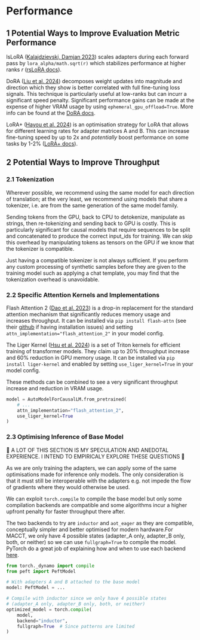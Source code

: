 # Performance

## 1 Potential Ways to Improve Evaluation Metric Performance


lsLoRA ([Kalajdzievski, Damjan 2023](https://huggingface.co/papers/2312.03732)) scales adapters during each forward pass by `lora_alpha/math.sqrt(r)` which stabilizes performance at higher ranks $r$ ([rsLoRA docs](https://huggingface.co/papers/2312.03732)). 

DoRA ([Liu et al. 2024](https://arxiv.org/abs/2402.09353)) decomposes weight updates into magnitude and direction which they show is better correlated with full fine-tuning loss signals. This technique is particularly useful at low-ranks but can incurr a significant speed penalty. Significant performance gains can be made at the expense of higher VRAM usage by using `ephemeral_gpu_offload=True`. More info can be found at the [DoRA docs](ephemeral_gpu_offload=True).


LoRA+ ([Hayou et al. 2024](https://arxiv.org/abs/2402.12354)) is an optimisation strategy for LoRA that allows for different learning rates for adapter matrices A and B. This can increase fine-tuning speed by up to 2x and *potentially* boost performance on some tasks by 1-2% ([LoRA+ docs](https://arxiv.org/abs/2402.12354)).


## 2 Potential Ways to Improve Throughput

### 2.1 Tokenization

Wherever possible, we recommend using the same model for each direction of translation; at the very least, we recommend using models that share a tokenizer, i.e. are from the same generation of the same model family.

Sending tokens from the GPU, back to CPU to detokenize, manipulate as strings, then re-tokenizing and sending back to GPU is costly. This is particularly significant for causal models that require sequences to be split and concatenated to produce the correct input_ids for training. We can skip this overhead by manipulating tokens as tensors on the GPU if we know that the tokenizer is compatible.

Just having a compatible tokenizer is not always sufficient. If you perform any custom processing of synthetic samples before they are given to the training model such as applying a chat template, you may find that the tokenization overhead is unavoidable.

### 2.2 Specific Attention Kernels and Implementations

Flash Attention 2 ([Dao et al. 2023](https://arxiv.org/abs/2205.14135)) is a drop-in replacement for the standard attention mechanism that significantly reduces memory usage and increases throughput. It can be installed via `pip install flash-attn` (see their [github](https://github.com/Dao-AILab/flash-attention) if having installation issues) and setting `attn_implementation="flash_attention_2"` in your model config.

The Liger Kernel ([Hsu et al. 2024](https://arxiv.org/abs/2410.10989)) is a set of Triton kernels for efficient training of transformer models. They claim up to 20% throughput increase and 60% reduction in GPU memory usage. It can be installed via `pip install liger-kernel` and enabled by setting `use_liger_kernel=True` in your model config.

These methods can be combined to see a very significant throughput increase and reduction in VRAM usage.

```python
model = AutoModelForCausalLM.from_pretrained(
    # ...
    attn_implementation="flash_attention_2",
    use_liger_kernel=True
)
```

### 2.3 Optimising Inference of Base Model

🚧 A LOT OF THIS SECTION IS MY SPECULATION AND ANEDOTAL EXPERIENCE. I INTEND TO EMPIRICALY EXPLORE THESE QUESTIONS 🚧

As we are only training the adapters, we can apply some of the same optimisations made for inference only models. The only consideration is that it must still be interoperable with the adapters e.g. not impede the flow of gradients where they would otherwise be used.

We can exploit `torch.compile` to compile the base model but only some compilation backends are compatible and some algorithms incur a higher upfront penalty for faster throughput there after. 

The two backends to try are `inductor` and `aot_eager` as they are compatible, conceptually simpler and better optimised for modern hardware.For MACCT, we only have 4 possible states (adapter_A only, adapter_B only, both, or neither) so we can use `fullgraph=True` to compile the model. PyTorch do a great job of explaining how and when to use each backend [here](https://pytorch.org/docs/stable/torch.compiler_faq.html).

```python
from torch._dynamo import compile
from peft import PeftModel

# With adapters A and B attached to the base model
model: PeftModel = ...

# Compile with inductor since we only have 4 possible states
# (adapter_A only, adapter_B only, both, or neither)
optimized_model = torch.compile(
    model,
    backend="inductor",
    fullgraph=True  # Since patterns are limited
)
```


